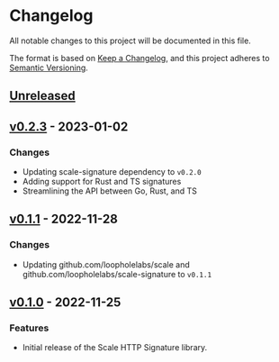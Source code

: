 # Changelog

All notable changes to this project will be documented in this file.

The format is based on [Keep a Changelog](https://keepachangelog.com/en/1.0.0/), and this project adheres
to [Semantic Versioning](https://semver.org/spec/v2.0.0.html).

## [Unreleased]

## [v0.2.3] - 2023-01-02

### Changes

- Updating scale-signature dependency to `v0.2.0`
- Adding support for Rust and TS signatures
- Streamlining the API between Go, Rust, and TS

## [v0.1.1] - 2022-11-28

### Changes

- Updating github.com/loopholelabs/scale and github.com/loopholelabs/scale-signature to `v0.1.1`

## [v0.1.0] - 2022-11-25

### Features

- Initial release of the Scale HTTP Signature library.

[unreleased]: https://github.com/loopholelabs/scale-signature-http/compare/v0.2.3...HEAD
[v0.2.3]: https://github.com/loopholelabs/scale-signature-http/compare/v0.2.3
[v0.1.1]: https://github.com/loopholelabs/scale-signature-http/compare/v0.1.1
[v0.1.0]: https://github.com/loopholelabs/scale-signature-http/compare/v0.1.0
